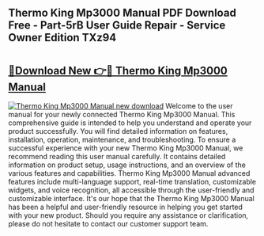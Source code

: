 ## Thermo King Mp3000 Manual PDF Download Free - Part-5rB User Guide Repair - Service Owner Edition TXz94

# <h2><a href="http://cf13175.oget.top/?id=Thermo+King+Mp3000+Manual">🔗Download New 👉🔴 Thermo King Mp3000 Manual</a></h2>

[![Thermo King Mp3000 Manual new download](https://i.imgur.com/5g1atiW.png)](http://cf13175.oget.top/?id=Thermo+King+Mp3000+Manual)
Welcome to the user manual for your newly connected Thermo King Mp3000 Manual. This comprehensive guide is intended to help you understand and operate your product successfully. You will find detailed information on features, installation, operation, maintenance, and troubleshooting. To ensure a successful experience with your new Thermo King Mp3000 Manual, we recommend reading this user manual carefully. It contains detailed information on product setup, usage instructions, and an overview of the various features and capabilities. Thermo King Mp3000 Manual advanced features include multi-language support, real-time translation, customizable widgets, and voice recognition, all accessible through the user-friendly and customizable interface. It's our hope that the Thermo King Mp3000 Manual has been a helpful and user-friendly resource in helping you get started with your new product. Should you require any assistance or clarification, please do not hesitate to contact our customer support team.
